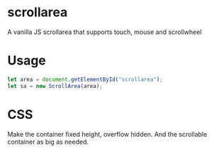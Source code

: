 # scrollarea
A vanilla JS scrollarea that supports touch, mouse and scrollwheel

# Usage

```js
let area = document.getElementById("scrollarea");
let sa = new ScrollArea(area);

```

# CSS
Make the container fixed height, overflow hidden. And the scrollable container as big as needed.